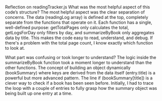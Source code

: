 Reflection on readingTracker.js
What was the most helpful aspect of this code’s structure?
The most helpful aspect was the clear separation of concerns. The data (readingLog array) is defined at the top, completely separate from the functions that operate on it.
Each function has a single, well-defined purpose: getTotalPages only calculates the total, getLogsForDay only filters by day, and summarizeByBook only aggregates data by title.
This makes the code easy to read, understand, and debug. If there's a problem with the total page count, I know exactly which function to look at.

What part was confusing or took longer to understand?
The logic inside the summarizeByBook function took a moment longer to understand than the other functions.
The concept of building an object dynamically (bookSummary) where keys are derived from the data itself (entry.title) is a powerful but more advanced pattern.
The line if (bookSummary[title]) is a clever way to check if a book has been seen before.
Initially, I had to trace the loop with a couple of entries to fully grasp how the summary object was being built up one entry at a time.
